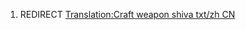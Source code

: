 1.  REDIRECT [Translation:Craft weapon shiva txt/zh
    CN](Translation:Craft_weapon_shiva_txt/zh_CN "wikilink")